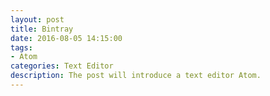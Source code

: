 ```yaml
---
layout: post
title: Bintray
date: 2016-08-05 14:15:00
tags:
- Atom
categories: Text Editor
description: The post will introduce a text editor Atom.
---
```



